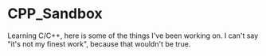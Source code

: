 # CPP_Sandbox
Learning C/C++, here is some of the things I've been working on. I can't say "it's not my finest work", because that wouldn't be true. 
